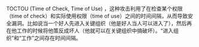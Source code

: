 TOCTOU (Time of Check, Time of Use) ，这种攻击利用了在检查某个权限（time of check）和实际使用权限（time of use）之间的时间间隔，从而导致安全漏洞。比如说当一个好人先进入关键组织（他是好人当人可以进入了），然后再在他工作的时候将他策反成坏人（他就可以在关键组织中搞破坏）。“进入组织”和“工作”之间存在时间间隔。
